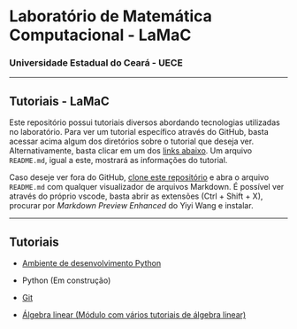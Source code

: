 <h1>Laboratório de Matemática Computacional - LaMaC</h1>
<h3>Universidade Estadual do Ceará - UECE</h3>

---
<h2>Tutoriais - LaMaC</h2>

Este repositório possui tutoriais diversos abordando tecnologias utilizadas no laboratório. Para ver um tutorial específico através do GitHub, basta acessar acima algum dos diretórios sobre o tutorial que deseja ver. Alternativamente, basta clicar em um dos [links abaixo](#tutoriais). Um arquivo `README.md`, igual a este, mostrará as informações do tutorial.

Caso deseje ver fora do GitHub, [clone este repositório](https://docs.github.com/pt/repositories/creating-and-managing-repositories/cloning-a-repository) e abra o arquivo `README.md` com qualquer visualizador de arquivos Markdown. É possível ver através do próprio vscode, basta abrir as extensões (Ctrl + Shift + X), procurar por *Markdown Preview Enhanced* do Yiyi Wang e instalar.

---

## Tutoriais

- [Ambiente de desenvolvimento Python](https://github.com/LAMAC-UECE/tutoriais-lamac/tree/main/python-env)

- Python (Em construção)

- [Git](https://github.com/LAMAC-UECE/tutoriais-lamac/tree/main/git)

- [Álgebra linear (Módulo com vários tutoriais de álgebra linear)](https://github.com/LAMAC-UECE/tutoriais-lamac/tree/main/algebra_linear)
